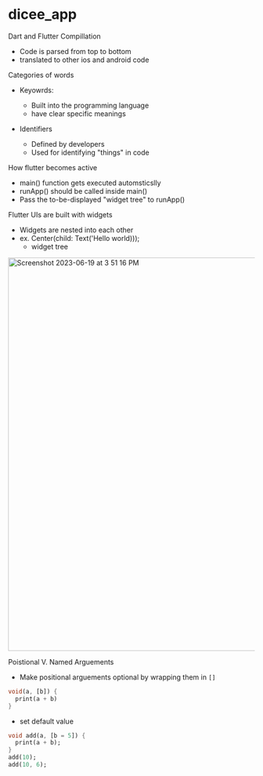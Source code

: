 # dicee_app


Dart and Flutter Compillation 
- Code is parsed from top to bottom
- translated to other ios and android code

Categories of words
- Keyowrds:
  - Built into the programming language
  - have clear specific meanings

 - Identifiers
   - Defined by developers
   - Used for identifying "things" in code
  
  How flutter becomes active 
  - main() function gets executed automsticslly
  - runApp() should be called inside main()
  - Pass the to-be-displayed "widget tree" to runApp()

Flutter UIs are built with widgets
- Widgets are nested into each other
- ex. Center(child: Text('Hello world)));
  - widget tree

  
<img width="802" alt="Screenshot 2023-06-19 at 3 51 16 PM" src="https://github.com/Ihyatt/dicee_app/assets/11432315/8384babf-5d87-43df-9a94-c56d4526e6f7">

Poistional V. Named Arguements 
- Make positional arguements optional by wrapping them in `[]`
```dart
void(a, [b]) {
  print(a + b)
}
```
- set default value
``` dart
void add(a, [b = 5]) { 
  print(a + b);
}
add(10);
add(10, 6); 
```
